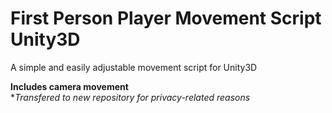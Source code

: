 # First Person Player Movement Script Unity3D
A simple and easily adjustable movement script for Unity3D

**Includes camera movement**
</br>
**Transfered to new repository for privacy-related reasons*
